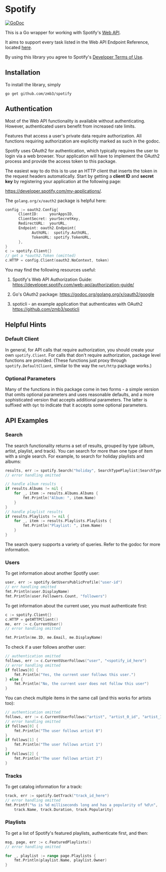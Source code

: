 Spotify
=======

[![GoDoc](https://godoc.org/github.com/zmb3/spotify?status.svg)](http://godoc.org/github.com/zmb3/spotify)

This is a Go wrapper for working with Spotify's
[Web API](https://developer.spotify.com/web-api/).

It aims to support every task listed in the Web API Endpoint Reference,
located [here](https://developer.spotify.com/web-api/endpoint-reference/).

By using this library you agree to Spotify's
[Developer Terms of Use](https://developer.spotify.com/developer-terms-of-use/).

## Installation

To install the library, simply

`go get github.com/zmb3/spotify`

## Authentication

Most of the Web API functionality is available without authenticating.
However, authenticated users benefit from increased rate limits.

Features that access a user's private data require authorization.
All functions requiring authorization are explicitly marked as
such in the godoc.

Spotify uses OAuth2 for authentication, which typically requires the user to login
via a web browser.  Your application will have to implement the OAuth2 process
and provide the access token to this package.

The easiest way to do this is to use an HTTP client that inserts the token in the
request headers automatically.  Start by getting a __client ID__ and __secret key__
by registering your application at the following page:

https://developer.spotify.com/my-applications/.

The `golang.org/x/oauth2` package is helpful here:

````Go
config := oauth2.Config{
      ClientID:     yourAppsID,
      ClientSecret: yourSecretKey,
      RedirectURL:  yourURL,
      Endpoint: oauth2.Endpoint{
            AuthURL:  spotify.AuthURL,
            TokenURL: spotify.TokenURL,
      },
}
c := spotify.Client{}
// get a *oauth2.Token (omitted)
c.HTTP = config.Client(oauth2.NoContext, token)
````

You may find the following resources useful:

1. Spotify's Web API Authorization Guide:
https://developer.spotify.com/web-api/authorization-guide/

2. Go's OAuth2 package:
https://godoc.org/golang.org/x/oauth2/google

3. spoticli - an example application that authenticates with OAuth2
https://github.com/zmb3/spoticli

## Helpful Hints

### Default Client

In general, for API calls that require authorization, you should create your own
`spotify.Client`.  For calls that don't require authorization, package level functions
are provided.  (These functions just proxy through `spotify.DefaultClient`, similar
to the way the `net/http` package works.)

### Optional Parameters

Many of the functions in this package come in two forms - a simple version that
omits optional parameters and uses reasonable defaults, and a more sophisticated
version that accepts additional parameters.  The latter is suffixed with `Opt`
to indicate that it accepts some optional parameters.

## API Examples

### Search

The search functionality returns a set of results, grouped by type (album, artist,
playlist, and track).  You can search for more than one type of item with a single
search.  For example, to search for holiday playlists and albums:

```Go
results, err := spotify.Search("holiday", SearchTypePlaylist|SearchTypeAlbum)
// error handling omitted

// handle album results
if results.Albums != nil {
    for _, item := results.Albums.Albums {
        fmt.Println("Album: ", item.Name)
    }
}
// handle playlist results
if results.Playlists != nil {
    for _, item := results.Playlists.Playlists {
        fmt.Println("Playlist: ", item.Name)
    }
}
```

The search query supports a variety of queries.  Refer to the godoc for more information.

### Users

To get information about another Spotify user:

````Go
user, err := spotify.GetUsersPublicProfile("user-id")
// err handling omitted
fmt.Println(user.DisplayName)
fmt.Println(user.Followers.Count, "followers")
````

To get information about the current user, you must authenticate first:

````Go
c := spotify.Client{}
c.HTTP = getHTTPClient()
me, err := c.CurrentUser()
// error handling omitted

fmt.Println(me.ID, me.Email, me.DisplayName)
````

To check if a user follows another user:

````Go
// authentication omitted
follows, err := c.CurrentUserFollows("user", "<spotify_id_here")
// error handling omitted
if follows[0] {
    fmt.Println("Yes, the current user follows this user.")
} else {
    fmt.Println("No, the current user does not follow this user")
}
````

You can check multiple items in the same call (and this works for artists too):

````Go
// authentication omitted
follows, err := c.CurrentUserFollows("artist", "artist_0_id", "artist_1_id", "artist_2_id")
// error handling omitted
if follows[0] {
    fmt.Println("The user follows artist 0")
}
if follows[1] {
    fmt.Println("The user follows artist 1")
}
if follows[2] {
    fmt.Println("The user follows artist 2")
}

````

### Tracks

To get catalog information for a track:

````Go
track, err := spotify.GetTrack("track_id_here")
// error handling omitted
fmt.Printf("%s is %d milliseconds long and has a popularity of %d\n",
    track.Name, track.Duration, track.Popularity)
````

### Playlists

To get a list of Spotify's featured playlists, authenticate first, and then:

````Go
msg, page, err := c.FeaturedPlaylists()
// error handling omitted

for _, playlist := range page.Playlists {
    fmt.Println(playlist.Name, playlist.Owner)
}

````
